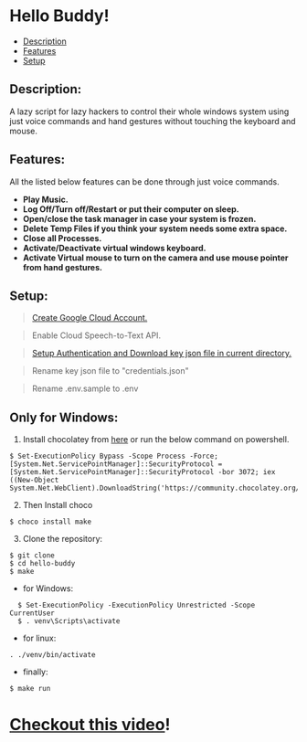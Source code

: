 # Hello Buddy!



* [Description](#description)
* [Features](#features)
* [Setup](#setup)

## Description:
A lazy script for lazy hackers to control their whole windows system using just voice commands and hand gestures without touching the keyboard and mouse. 

## Features:

All the listed below features can be done through just voice commands.

* **Play Music.**
* **Log Off/Turn off/Restart or put their computer on sleep.**
* **Open/close the task manager in case your system is frozen.**
* **Delete Temp Files if you think your system needs some extra space.**
* **Close all Processes.**
* **Activate/Deactivate virtual windows keyboard.** 
* **Activate Virtual mouse to turn on the camera and use mouse pointer from hand gestures.**

## Setup:

> [Create Google Cloud Account.](https://cloud.google.com/apigee/docs/hybrid/v1.5/precog-gcpaccount)

> Enable Cloud Speech-to-Text API.

> [Setup Authentication and Download key json file in current directory.](https://cloud.google.com/docs/authentication/getting-started)

> Rename key json file to "credentials.json"

>Rename .env.sample to .env

## Only for Windows:
1. Install chocolatey from [here](https://chocolatey.org/install) or run the below command on powershell.
```
$ Set-ExecutionPolicy Bypass -Scope Process -Force; [System.Net.ServicePointManager]::SecurityProtocol = [System.Net.ServicePointManager]::SecurityProtocol -bor 3072; iex ((New-Object System.Net.WebClient).DownloadString('https://community.chocolatey.org/install.ps1'))
```
2. Then Install choco
```
$ choco install make
```
3. Clone the repository:
```
$ git clone  
$ cd hello-buddy
$ make
```
  - for Windows:
  ```
    $ Set-ExecutionPolicy -ExecutionPolicy Unrestricted -Scope CurrentUser
    $ . venv\Scripts\activate
  ```
  - for linux:
  ```
  . ./venv/bin/activate
  ```
  - finally:
  ```
  $ make run
  ```  

# [Checkout this video](https://youtu.be/uK4bmVSm6pU)!
